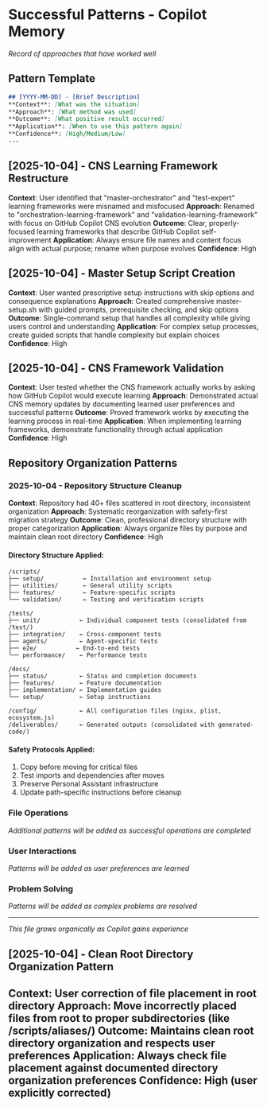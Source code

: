 # Successful Patterns - Copilot Memory
*Record of approaches that have worked well*

## Pattern Template
```markdown
## [YYYY-MM-DD] - [Brief Description]
**Context**: [What was the situation]
**Approach**: [What method was used]
**Outcome**: [What positive result occurred]
**Application**: [When to use this pattern again]
**Confidence**: [High/Medium/Low]
---
```

## [2025-10-04] - CNS Learning Framework Restructure
**Context**: User identified that "master-orchestrator" and "test-expert" learning frameworks were misnamed and misfocused
**Approach**: Renamed to "orchestration-learning-framework" and "validation-learning-framework" with focus on GitHub Copilot CNS evolution
**Outcome**: Clear, properly-focused learning frameworks that describe GitHub Copilot self-improvement
**Application**: Always ensure file names and content focus align with actual purpose; rename when purpose evolves
**Confidence**: High

## [2025-10-04] - Master Setup Script Creation
**Context**: User wanted prescriptive setup instructions with skip options and consequence explanations
**Approach**: Created comprehensive master-setup.sh with guided prompts, prerequisite checking, and skip options
**Outcome**: Single-command setup that handles all complexity while giving users control and understanding
**Application**: For complex setup processes, create guided scripts that handle complexity but explain choices
**Confidence**: High

## [2025-10-04] - CNS Framework Validation
**Context**: User tested whether the CNS framework actually works by asking how GitHub Copilot would execute learning
**Approach**: Demonstrated actual CNS memory updates by documenting learned user preferences and successful patterns
**Outcome**: Proved framework works by executing the learning process in real-time
**Application**: When implementing learning frameworks, demonstrate functionality through actual application
**Confidence**: High

## Repository Organization Patterns

### 2025-10-04 - Repository Structure Cleanup
**Context**: Repository had 40+ files scattered in root directory, inconsistent organization
**Approach**: Systematic reorganization with safety-first migration strategy
**Outcome**: Clean, professional directory structure with proper categorization
**Application**: Always organize files by purpose and maintain clean root directory
**Confidence**: High

#### Directory Structure Applied:
```
/scripts/
├── setup/           ← Installation and environment setup
├── utilities/       ← General utility scripts  
├── features/        ← Feature-specific scripts
└── validation/      ← Testing and verification scripts

/tests/
├── unit/           ← Individual component tests (consolidated from /test/)
├── integration/    ← Cross-component tests
├── agents/         ← Agent-specific tests
├── e2e/           ← End-to-end tests
└── performance/    ← Performance tests

/docs/
├── status/         ← Status and completion documents
├── features/       ← Feature documentation
├── implementation/ ← Implementation guides
└── setup/          ← Setup instructions

/config/            ← All configuration files (nginx, plist, ecosystem.js)
/deliverables/      ← Generated outputs (consolidated with generated-code/)
```

#### Safety Protocols Applied:
1. Copy before moving for critical files
2. Test imports and dependencies after moves
3. Preserve Personal Assistant infrastructure
4. Update path-specific instructions before cleanup

### File Operations
*Additional patterns will be added as successful operations are completed*

### User Interactions
*Patterns will be added as user preferences are learned*

### Problem Solving
*Patterns will be added as complex problems are resolved*

---
*This file grows organically as Copilot gains experience*

## [2025-10-04] - Clean Root Directory Organization Pattern
**Context**: User correction of file placement in root directory
**Approach**: Move incorrectly placed files from root to proper subdirectories (like /scripts/aliases/)
**Outcome**: Maintains clean root directory organization and respects user preferences
**Application**: Always check file placement against documented directory organization preferences
**Confidence**: High (user explicitly corrected)
---
